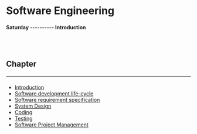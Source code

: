 <!--markdown practice-->
# Software Engineering

#### **Saturday  ---------- Introduction</br>**


## </br></br>Chapter<hr/>

- [Introduction][P1]
- [Software development life-cycle][P2]
- [Software requirement specification][P3]
- [System Design][P4]
- [Coding][P5]
- [Testing][P6]
- [Software Project Management][P7]





<!--Links-->
[P1]: https://github.com/HasanTarik-REC/Note-Collections/blob/Feature/Fourth%20Year/Even%20Semester/Software%20Engineering/Introduction/Introduction.md
[P2]: https://github.com/HasanTarik-REC/Note-Collections/blob/Feature/Fourth%20Year/Even%20Semester/Software%20Engineering/Software%20development%20life%20cycle/SoftwareDevelopmentLifeCycle.md
[P3]: https://github.com/HasanTarik-REC/Note-Collections/blob/Feature/Third%20Year/Even%20Semester/Operating%20System/Process%20Management/Process%20Management.md
[P4]: https://github.com/HasanTarik-REC/Note-Collections/blob/Feature/Third%20Year/Even%20Semester/Operating%20System/Threads/Threads.md
[P5]: https://github.com/HasanTarik-REC/Note-Collections/blob/Feature/Third%20Year/Even%20Semester/Operating%20System/CPU%20scheduling/CPU%20scheduling.md
[P6]: https://github.com/HasanTarik-REC/Note-Collections/blob/Feature/Third%20Year/Even%20Semester/Operating%20System/Process%20Synchronization.md
[P7]: https://github.com/HasanTarik-REC/Note-Collections/blob/Feature/Third%20Year/Even%20Semester/Operating%20System/Deadlocks.md
<!--End-->
